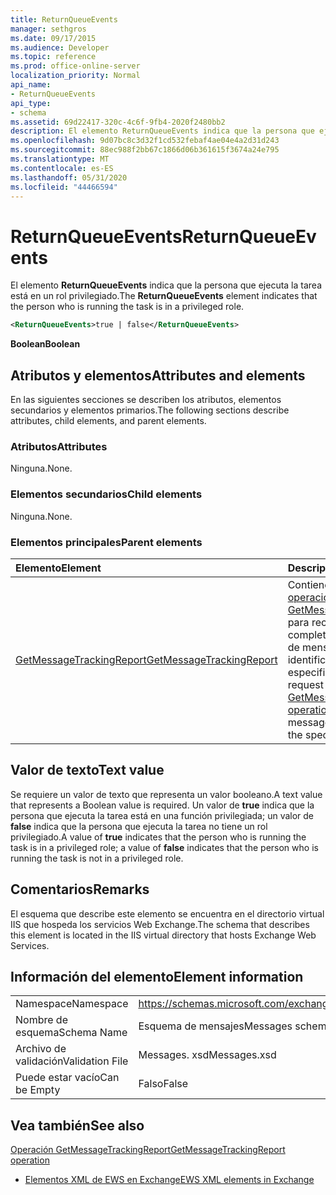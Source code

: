 ```yaml
---
title: ReturnQueueEvents
manager: sethgros
ms.date: 09/17/2015
ms.audience: Developer
ms.topic: reference
ms.prod: office-online-server
localization_priority: Normal
api_name:
- ReturnQueueEvents
api_type:
- schema
ms.assetid: 69d22417-320c-4c6f-9fb4-2020f2480bb2
description: El elemento ReturnQueueEvents indica que la persona que ejecuta la tarea está en un rol privilegiado.
ms.openlocfilehash: 9d07bc8c3d32f1cd532febaf4ae04e4a2d31d243
ms.sourcegitcommit: 88ec988f2bb67c1866d06b361615f3674a24e795
ms.translationtype: MT
ms.contentlocale: es-ES
ms.lasthandoff: 05/31/2020
ms.locfileid: "44466594"
---
```

# <a name="returnqueueevents"></a><span data-ttu-id="df7c7-103">ReturnQueueEvents</span><span class="sxs-lookup"><span data-stu-id="df7c7-103">ReturnQueueEvents</span></span>

<span data-ttu-id="df7c7-104">El elemento **ReturnQueueEvents** indica que la persona que ejecuta la tarea está en un rol privilegiado.</span><span class="sxs-lookup"><span data-stu-id="df7c7-104">The **ReturnQueueEvents** element indicates that the person who is running the task is in a privileged role.</span></span> 
  
```XML
<ReturnQueueEvents>true | false</ReturnQueueEvents>
```

 <span data-ttu-id="df7c7-105">**Boolean**</span><span class="sxs-lookup"><span data-stu-id="df7c7-105">**Boolean**</span></span>
## <a name="attributes-and-elements"></a><span data-ttu-id="df7c7-106">Atributos y elementos</span><span class="sxs-lookup"><span data-stu-id="df7c7-106">Attributes and elements</span></span>

<span data-ttu-id="df7c7-107">En las siguientes secciones se describen los atributos, elementos secundarios y elementos primarios.</span><span class="sxs-lookup"><span data-stu-id="df7c7-107">The following sections describe attributes, child elements, and parent elements.</span></span>
  
### <a name="attributes"></a><span data-ttu-id="df7c7-108">Atributos</span><span class="sxs-lookup"><span data-stu-id="df7c7-108">Attributes</span></span>

<span data-ttu-id="df7c7-109">Ninguna.</span><span class="sxs-lookup"><span data-stu-id="df7c7-109">None.</span></span>
  
### <a name="child-elements"></a><span data-ttu-id="df7c7-110">Elementos secundarios</span><span class="sxs-lookup"><span data-stu-id="df7c7-110">Child elements</span></span>

<span data-ttu-id="df7c7-111">Ninguna.</span><span class="sxs-lookup"><span data-stu-id="df7c7-111">None.</span></span>
  
### <a name="parent-elements"></a><span data-ttu-id="df7c7-112">Elementos principales</span><span class="sxs-lookup"><span data-stu-id="df7c7-112">Parent elements</span></span>

|<span data-ttu-id="df7c7-113">**Elemento**</span><span class="sxs-lookup"><span data-stu-id="df7c7-113">**Element**</span></span>|<span data-ttu-id="df7c7-114">**Descripción**</span><span class="sxs-lookup"><span data-stu-id="df7c7-114">**Description**</span></span>|
|:-----|:-----|
|[<span data-ttu-id="df7c7-115">GetMessageTrackingReport</span><span class="sxs-lookup"><span data-stu-id="df7c7-115">GetMessageTrackingReport</span></span>](getmessagetrackingreport.md) <br/> |<span data-ttu-id="df7c7-116">Contiene la solicitud de la [operación GetMessageTrackingReport](getmessagetrackingreport-operation.md) para recuperar el informe completo de seguimiento de mensajes del identificador especificado.</span><span class="sxs-lookup"><span data-stu-id="df7c7-116">Contains the request for the [GetMessageTrackingReport operation](getmessagetrackingreport-operation.md) to retrieve the full message tracking report for the specified ID.</span></span>  <br/> |
   
## <a name="text-value"></a><span data-ttu-id="df7c7-117">Valor de texto</span><span class="sxs-lookup"><span data-stu-id="df7c7-117">Text value</span></span>

<span data-ttu-id="df7c7-118">Se requiere un valor de texto que representa un valor booleano.</span><span class="sxs-lookup"><span data-stu-id="df7c7-118">A text value that represents a Boolean value is required.</span></span> <span data-ttu-id="df7c7-119">Un valor de **true** indica que la persona que ejecuta la tarea está en una función privilegiada; un valor de **false** indica que la persona que ejecuta la tarea no tiene un rol privilegiado.</span><span class="sxs-lookup"><span data-stu-id="df7c7-119">A value of **true** indicates that the person who is running the task is in a privileged role; a value of **false** indicates that the person who is running the task is not in a privileged role.</span></span> 
  
## <a name="remarks"></a><span data-ttu-id="df7c7-120">Comentarios</span><span class="sxs-lookup"><span data-stu-id="df7c7-120">Remarks</span></span>

<span data-ttu-id="df7c7-121">El esquema que describe este elemento se encuentra en el directorio virtual IIS que hospeda los servicios Web Exchange.</span><span class="sxs-lookup"><span data-stu-id="df7c7-121">The schema that describes this element is located in the IIS virtual directory that hosts Exchange Web Services.</span></span>
  
## <a name="element-information"></a><span data-ttu-id="df7c7-122">Información del elemento</span><span class="sxs-lookup"><span data-stu-id="df7c7-122">Element information</span></span>

|||
|:-----|:-----|
|<span data-ttu-id="df7c7-123">Namespace</span><span class="sxs-lookup"><span data-stu-id="df7c7-123">Namespace</span></span>  <br/> |https://schemas.microsoft.com/exchange/services/2006/messages  <br/> |
|<span data-ttu-id="df7c7-124">Nombre de esquema</span><span class="sxs-lookup"><span data-stu-id="df7c7-124">Schema Name</span></span>  <br/> |<span data-ttu-id="df7c7-125">Esquema de mensajes</span><span class="sxs-lookup"><span data-stu-id="df7c7-125">Messages schema</span></span>  <br/> |
|<span data-ttu-id="df7c7-126">Archivo de validación</span><span class="sxs-lookup"><span data-stu-id="df7c7-126">Validation File</span></span>  <br/> |<span data-ttu-id="df7c7-127">Messages. xsd</span><span class="sxs-lookup"><span data-stu-id="df7c7-127">Messages.xsd</span></span>  <br/> |
|<span data-ttu-id="df7c7-128">Puede estar vacío</span><span class="sxs-lookup"><span data-stu-id="df7c7-128">Can be Empty</span></span>  <br/> |<span data-ttu-id="df7c7-129">Falso</span><span class="sxs-lookup"><span data-stu-id="df7c7-129">False</span></span>  <br/> |
   
## <a name="see-also"></a><span data-ttu-id="df7c7-130">Vea también</span><span class="sxs-lookup"><span data-stu-id="df7c7-130">See also</span></span>



[<span data-ttu-id="df7c7-131">Operación GetMessageTrackingReport</span><span class="sxs-lookup"><span data-stu-id="df7c7-131">GetMessageTrackingReport operation</span></span>](getmessagetrackingreport-operation.md)


- [<span data-ttu-id="df7c7-132">Elementos XML de EWS en Exchange</span><span class="sxs-lookup"><span data-stu-id="df7c7-132">EWS XML elements in Exchange</span></span>](ews-xml-elements-in-exchange.md)


